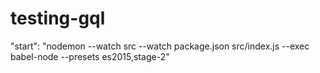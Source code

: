 # testing-gql

"start": "nodemon --watch src --watch package.json src/index.js --exec babel-node --presets es2015,stage-2"
